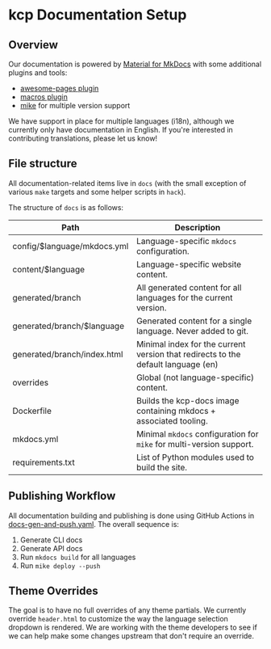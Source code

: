 # kcp Documentation Setup

## Overview

Our documentation is powered by [Material for MkDocs](https://squidfunk.github.io/mkdocs-material/) with some 
additional plugins and tools:

- [awesome-pages plugin](https://github.com/lukasgeiter/mkdocs-awesome-pages-plugin)
- [macros plugin](https://mkdocs-macros-plugin.readthedocs.io/en/latest/)
- [mike](https://github.com/jimporter/mike) for multiple version support

We have support in place for multiple languages (i18n), although we currently only have documentation in English. If 
you're interested in contributing translations, please let us know!

## File structure

All documentation-related items live in `docs` (with the small exception of various `make` targets and some helper 
scripts in `hack`).

The structure of `docs` is as follows:

| Path                        | Description                                                                       |
|-----------------------------|-----------------------------------------------------------------------------------|
| config/$language/mkdocs.yml | Language-specific `mkdocs` configuration.                                         |
| content/$language           | Language-specific website content.                                                |
| generated/branch            | All generated content for all languages for the current version.                  |
| generated/branch/$language  | Generated content for a single language. Never added to git.                      |
| generated/branch/index.html | Minimal index for the current version that redirects to the default language (en) |
| overrides                   | Global (not language-specific) content.                                           |
| Dockerfile                  | Builds the kcp-docs image containing mkdocs + associated tooling.                 |
| mkdocs.yml                  | Minimal `mkdocs` configuration for `mike` for multi-version support.              |
| requirements.txt            | List of Python modules used to build the site.                                    |

## Publishing Workflow

All documentation building and publishing is done using GitHub Actions in
[docs-gen-and-push.yaml](../.github/workflows/docs-gen-and-push.yaml). The overall sequence is:

1. Generate CLI docs
2. Generate API docs
3. Run `mkdocs build` for all languages
4. Run `mike deploy --push`

## Theme Overrides

The goal is to have no full overrides of any theme partials. We currently override `header.html` to customize the 
way the language selection dropdown is rendered. We are working with the theme developers to see if we can help make 
some changes upstream that don't require an override.
